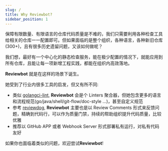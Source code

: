 ```yaml
---
slug: /
title: Why Reviewbot?
sidebar_position: 1
---
```


保障有限数量、有限语言的仓库代码质量是不难的，我们只需要利用各种检查工具给相关的仓库一一配置即可。但如果面临的是整个组织，各种语言，各种新旧仓库(300+)，且有很多历史遗留问题，又该如何做呢？

我们想，最好有一个中心化的静态检查服务，能在极少配置的情况下，就能应用到所有仓库，且能让每一项新增工程实践，都能在组织内高效落地。

**Reviewbot** 就是在这样的场景下诞生。

她受到了行业内很多工具的启发，但又有所不同:

- 类似 [golangci-lint](https://github.com/golangci/golangci-lint), **Reviewbot** 会是个 Linters 聚合器，但她包含更多的语言和流程规范(go/java/shell/git-flow/doc-style ...)，甚至自定义规范
- 参考 [reviewdog](https://github.com/reviewdog/reviewdog), **Reviewbot** 主要也是以 Review Comments 形式来反馈问题，精确到代码行，可以作为质量门禁，持续的帮助组织提升代码质量，比较优雅
- 推荐以 GitHub APP 或者 Webhook Server 形式部署私有运行，对私有代码友好

如果你也面临着类似的问题，欢迎尝试**Reviewbot**!
